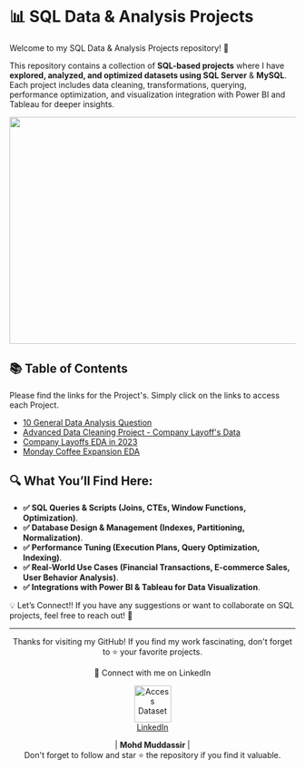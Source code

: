 # 📊 SQL Data & Analysis Projects

Welcome to my SQL Data & Analysis Projects repository! 🚀

This repository contains a collection of **SQL-based projects** where I have **explored, analyzed, and optimized datasets using SQL Server** & **MySQL**. Each project includes data cleaning, transformations, querying, performance optimization, and visualization integration with Power BI and Tableau for deeper insights.

<div align="center">
    <img src="https://media.geeksforgeeks.org/wp-content/uploads/20230829132035/Top-10-SQL-Projects-For-Data-Analysis.png" width="900px" height="400px">
</div> 

## 📚 Table of Contents

Please find the links for the Project's. Simply click on the links to access each Project.
- [10 General Data Analysis Question](https://github.com/mohd-muddassir99/SQL-Projects/tree/51bf0f090519b3cd59668f2f96fe6f630bed3296/10%20General%20Data%20Analysis%20Question)
- [Advanced Data Cleaning Project - Company Layoff's Data ](https://github.com/mohd-muddassir99/SQL-Projects/tree/51bf0f090519b3cd59668f2f96fe6f630bed3296/Company%20Layoffs%20EDA%20in%202023)
- [Company Layoffs EDA in 2023](https://github.com/mohd-muddassir99/SQL-Projects/tree/51bf0f090519b3cd59668f2f96fe6f630bed3296/Company%20Layoffs%20EDA%20in%202023)
- [Monday Coffee Expansion EDA](https://github.com/mohd-muddassir99/SQL-Projects/tree/51bf0f090519b3cd59668f2f96fe6f630bed3296/Monday%20Coffee%20Expansion%20EDA)

## 🔍 What You’ll Find Here:  
- **✅ SQL Queries & Scripts (Joins, CTEs, Window Functions, Optimization)**.
- **✅ Database Design & Management (Indexes, Partitioning, Normalization)**.
- **✅ Performance Tuning (Execution Plans, Query Optimization, Indexing)**.
- **✅ Real-World Use Cases (Financial Transactions, E-commerce Sales, User Behavior Analysis)**.
- **✅ Integrations with Power BI & Tableau for Data Visualization**.

💡 Let’s Connect!!
If you have any suggestions or want to collaborate on SQL projects, feel free to reach out! 🚀

 --- 
 
<div align="center">
<p align="center">
    Thanks for visiting my GitHub! If you find my work fascinating, don't forget to ⭐️ your favorite projects. 
    
🔗 Connect with me on LinkedIn 
 
  <p align="center">
    <a href="https://www.linkedin.com/in/mohd-muddassir99/">
        <img src="https://upload.wikimedia.org/wikipedia/commons/thumb/c/ca/LinkedIn_logo_initials.png/640px-LinkedIn_logo_initials.png" width="65px" alt="Access Dataset"><br>
        LinkedIn
    </a>

   | **Mohd Muddassir** | </a> <br>
Don't forget to follow and star ⭐ the repository if you find it valuable.
</div>
